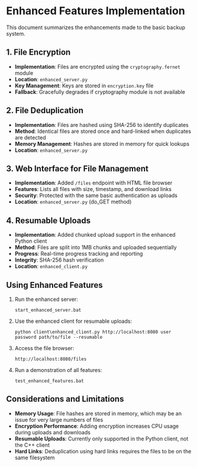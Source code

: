 # Enhanced Features Implementation

This document summarizes the enhancements made to the basic backup system.

## 1. File Encryption

- **Implementation**: Files are encrypted using the `cryptography.fernet` module
- **Location**: `enhanced_server.py`
- **Key Management**: Keys are stored in `encryption.key` file
- **Fallback**: Gracefully degrades if cryptography module is not available

## 2. File Deduplication

- **Implementation**: Files are hashed using SHA-256 to identify duplicates
- **Method**: Identical files are stored once and hard-linked when duplicates are detected
- **Memory Management**: Hashes are stored in memory for quick lookups
- **Location**: `enhanced_server.py`

## 3. Web Interface for File Management

- **Implementation**: Added `/files` endpoint with HTML file browser
- **Features**: Lists all files with size, timestamp, and download links
- **Security**: Protected with the same basic authentication as uploads
- **Location**: `enhanced_server.py` (do_GET method)

## 4. Resumable Uploads

- **Implementation**: Added chunked upload support in the enhanced Python client
- **Method**: Files are split into 1MB chunks and uploaded sequentially
- **Progress**: Real-time progress tracking and reporting
- **Integrity**: SHA-256 hash verification
- **Location**: `enhanced_client.py`

## Using Enhanced Features

1. Run the enhanced server:
   ```
   start_enhanced_server.bat
   ```

2. Use the enhanced client for resumable uploads:
   ```
   python client\enhanced_client.py http://localhost:8080 user password path/to/file --resumable
   ```

3. Access the file browser:
   ```
   http://localhost:8080/files
   ```

4. Run a demonstration of all features:
   ```
   test_enhanced_features.bat
   ```

## Considerations and Limitations

- **Memory Usage**: File hashes are stored in memory, which may be an issue for very large numbers of files
- **Encryption Performance**: Adding encryption increases CPU usage during uploads and downloads
- **Resumable Uploads**: Currently only supported in the Python client, not the C++ client
- **Hard Links**: Deduplication using hard links requires the files to be on the same filesystem
